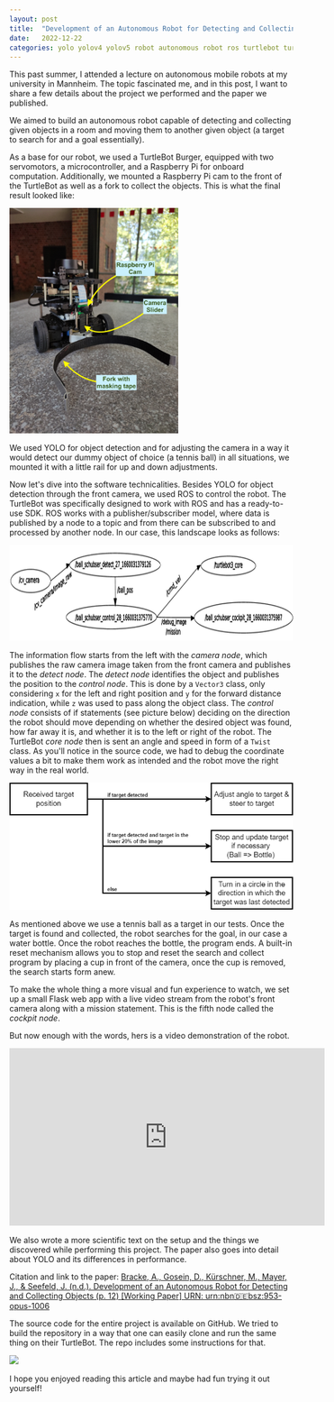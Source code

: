 ```yaml
---
layout: post
title:  "Development of an Autonomous Robot for Detecting and Collecting Objects"
date:   2022-12-22
categories: yolo yolov4 yolov5 robot autonomous robot ros turtlebot turtlebot3 burger object detection
---
```


This past summer, I attended a lecture on autonomous mobile robots at my university in Mannheim. The topic fascinated me, and in this post, I want to share a few details about the project we performed and the paper we published.

We aimed to build an autonomous robot capable of detecting and collecting given objects in a room and moving them to another given object (a target to search for and a goal essentially).

As a base for our robot, we used a TurtleBot Burger, equipped with two servomotors, a microcontroller, and a Raspberry Pi for onboard computation. Additionally, we mounted a Raspberry Pi cam to the front of the TurtleBot as well as a fork to collect the objects. This is what the final result looked like:

<img src="/assets/2022-09-27-autonomous-robot/ball-schubser_front_side_new_desc.jpg" height="400"/>

We used YOLO for object detection and for adjusting the camera in a way it would detect our dummy object of choice (a tennis ball) in all situations, we mounted it with a little rail for up and down adjustments.

Now let's dive into the software technicalities. Besides YOLO for object detection through the front camera, we used ROS to control the robot. The TurtleBot was specifically designed to work with ROS and has a ready-to-use SDK. ROS works with a publisher/subscriber model, where data is published by a node to a topic and from there can be subscribed to and processed by another node. In our case, this landscape looks as follows:

<img src="/assets/2022-09-27-autonomous-robot/ros_graph.png" height="170"/>

The information flow starts from the left with the *camera node*, which publishes the raw camera image taken from the front camera and publishes it to the *detect node*. The *detect node* identifies the object and publishes the position to the *control node*. This is done by a `Vector3` class, only considering `x` for the left and right position and `y` for the forward distance indication, while `z` was used to pass along the object class.
The *control node* consists of if statements (see picture below) deciding on the direction the robot should move depending on whether the desired object was found, how far away it is, and whether it is to the left or right of the robot. The TurtleBot *core node* then is sent an angle and speed in form of a `Twist` class. As you'll notice in the source code, we had to debug the coordinate values a bit to make them work as intended and the robot move the right way in the real world.

<img src="/assets/2022-09-27-autonomous-robot/navigation-tree.png" height="225"/>

As mentioned above we use a tennis ball as a target in our tests. Once the target is found and collected, the robot searches for the goal, in our case a water bottle. Once the robot reaches the bottle, the program ends. A built-in reset mechanism allows you to stop and reset the search and collect program by placing a cup in front of the camera, once the cup is removed, the search starts form anew.

To make the whole thing a more visual and fun experience to watch, we set up a small Flask web app with a live video stream from the robot's front camera along with a mission statement. This is the fifth node called the *cockpit node*.

But now enough with the words, hers is a video demonstration of the robot.

<iframe width="560" height="315" src="https://www.youtube.com/embed/InvO-HXr4YA" title="YouTube video player" frameborder="0" allow="accelerometer; autoplay; clipboard-write; encrypted-media; gyroscope; picture-in-picture" allowfullscreen></iframe>

We also wrote a more scientific text on the setup and the things we discovered while performing this project. The paper also goes into detail about YOLO and its differences in performance.

Citation and link to the paper: [Bracke, A., Gosein, D., Kürschner, M., Mayer, J., & Seefeld, J. (n.d.). Development of an Autonomous Robot for Detecting and Collecting Objects (p. 12) [Working Paper] URN: urn:nbn:de:bsz:953-opus-1006](https://nbn-resolving.org/urn:nbn:de:bsz:953-opus-1006)

The source code for the entire project is available on GitHub. We tried to build the repository in a way that one can easily clone and run the same thing on their TurtleBot. The repo includes some instructions for that.

<a href="https://github.com/goseind/ball-schubser"><img src="https://gh-card.dev/repos/goseind/ball-schubser.svg?fullname="></a>

I hope you enjoyed reading this article and maybe had fun trying it out yourself!
